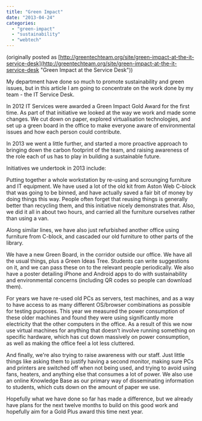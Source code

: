 ```yaml
---
title: "Green Impact"
date: "2013-04-24"
categories: 
  - "green-impact"
  - "sustainability"
  - "webtech"
---
```


(originally posted as [http://greentechteam.org/site/green-impact-at-the-it-service-desk](http://greentechteam.org/site/green-impact-at-the-it-service-desk "Green Impact at the Service Desk"))

My department have done so much to promote sustainability and green issues, but in this article I am going to concentrate on the work done by my team - the IT Service Desk.

In 2012 IT Services were awarded a Green Impact Gold Award for the first time. As part of that initiative we looked at the way we work and made some changes. We cut down on paper, explored virtualisation technologies, and set up a green board in the office to make everyone aware of environmental issues and how each person could contribute.

In 2013 we went a little further, and started a more proactive approach to bringing down the carbon footprint of the team, and raising awareness of the role each of us has to play in building a sustainable future.

Initiatives we undertook in 2013 include:

Putting together a whole workstation by re-using and scrounging furniture and IT equipment. We have used a lot of the old kit from Aston Web C-block that was going to be binned, and have actually saved a fair bit of money by doing things this way. People often forget that reusing things is generally better than recycling them, and this initiative nicely demonstrates that. Also, we did it all in about two hours, and carried all the furniture ourselves rather than using a van.

Along similar lines, we have also just refurbished another office using furniture from C-block, and cascaded our old furniture to other parts of the library.

We have a new Green Board, in the corridor outside our office. We have all the usual things, plus a Green Ideas Tree. Students can write suggestions on it, and we can pass these on to the relevant people periodically. We also have a poster detailing iPhone and Android apps to do with sustainability and environmental concerns (including QR codes so people can download them).

For years we have re-used old PCs as servers, test machines, and as a way to have access to as many different OS/browser combinations as possible for testing purposes. This year we measured the power consumption of these older machines and found they were using significantly more electricity that the other computers in the office. As a result of this we now use virtual machines for anything that doesn’t involve running something on specific hardware, which has cut down massively on power consumption, as well as making the office feel a lot less cluttered.

And finally, we're also trying to raise awareness with our staff. Just little things like asking them to justify having a second monitor, making sure PCs and printers are switched off when not being used, and trying to avoid using fans, heaters, and anything else that consumes a lot of power. We also use an online Knowledge Base as our primary way of disseminating information to students, which cuts down on the amount of paper we use.

Hopefully what we have done so far has made a difference, but we already have plans for the next twelve months to build on this good work and hopefully aim for a Gold Plus award this time next year.
